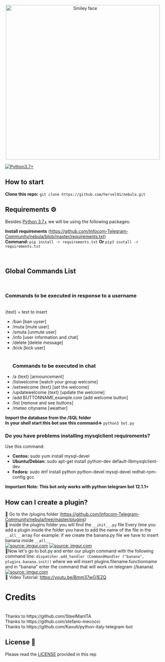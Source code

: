 <p align="center">
<img src="https://i.imgur.com/Qsdgosd.jpg" alt="Smiley face" height="500" width="500">
</p>

[![Python3.7+](https://img.shields.io/badge/Python-3.7%2B-green.svg)](https://www.python.org/downloads)

## How to start

<b>Clone this repo:</b> ```git clone https://github.com/hersel91/nebula.git```
<br>

## Requirements ⚙️

Besides [Python 3.7+](https://www.python.org/downloads/) we will be using the following packages:

<b>Install requirements</b> (https://github.com/Infocom-Telegram-Community/nebula/blob/master/requirements.txt)
<br>
<b>Command:</b> ```pip install -r requirements.txt``` <b>Or</b> ```pip3 install -r requirements.txt```

<br>

## Global Commands List
<br>
<h3>Commands to be executed in response to a username</h3>
<br>
{text} = text to insert
<ul>
<li>/ban [ban uyser]</li>
<li>/muta [mute user]</li>
<li>/smuta [unmute user]</li>
<li>/info [user information and chat]</li>
<li>/delete [delete message]</li>
<li>/kick [kick user]</li>
<br>
<h3>Commands to be executed in chat</h3>
<li>/a {text} [announcement]</li>
<li>/listwelcome [watch your group welcome]</li>
<li>/setwelcome {text} [set the welcome]</li>
<li>/updatewelcome {text} [update the welcome]</li>
<li>/add BUTTONNAME,example.com [add welcome button]</li>
<li>/list [remove and see buttons]</li>
<li>/meteo cityname [weather]</li>
</ul> 

<b>Import the database from the /SQL folder</b>
<br>
<b>In your shell start this bot use this command=></b> ```python3 bot.py```

### Do you have problems installing mysqlclient requirements?
Use this command:
<ul>
<li><b>Centos:</b> sudo yum install mysql-devel</li>
<li><b>Ubuntu/Debian:</b> sudo apt-get install python-dev default-libmysqlclient-dev</li>
<li><b>Fedora:</b> sudo dnf install python python-devel mysql-devel redhat-rpm-config gcc</li>
</ul>

<b>Important Note: This bot only works with python telegram bot 12.1.1+</b>
<br>

## How can I create a plugin?
🔷 Go to the /plugins folder (https://github.com/Infocom-Telegram-Community/nebula/tree/master/plugins)
<br>
🔷 inside the plugins folder you will find the ```__init__.py``` file
    Every time you add a plugin inside the folder you have to add the name of the file in the ```__all__``` array
    For example:
    if we create the banana.py file we have to insert banana inside ```__all__```
    <br>
    <a href="https://imgur.com/pMiwxIR"><img src="https://i.imgur.com/pMiwxIR.png" title="source: imgur.com" /></a>
    <a href="https://imgur.com/dR0nN1P"><img src="https://i.imgur.com/dR0nN1P.png" title="source: imgur.com" /></a>
    <br>
🔷Now let's go to bot.py and enter our plugin command with the following command line:
    ```dispatcher.add_handler (CommandHandler ("banana", plugins.banana.init))```
    where we will insert plugins.filename.functionname
    and in "banana" enter the command that will work on telegram (/banana)
    <a href="https://imgur.com/sOoPruP"><img src="https://i.imgur.com/sOoPruP.png" title="source: imgur.com" /></a>
    <br>
🔷 Video Tutorial: https://youtu.be/Bmm37wG1EZQ

# Credits
<br>
Thanks to https://github.com/SteelManITA
<br>
Thanks to https://github.com/stefano-mecocci
<br>
Thanks to https://github.com/Kavuti/python-italy-telegram-bot

## License 📄

Please read the [LICENSE](LICENSE) provided in this rep